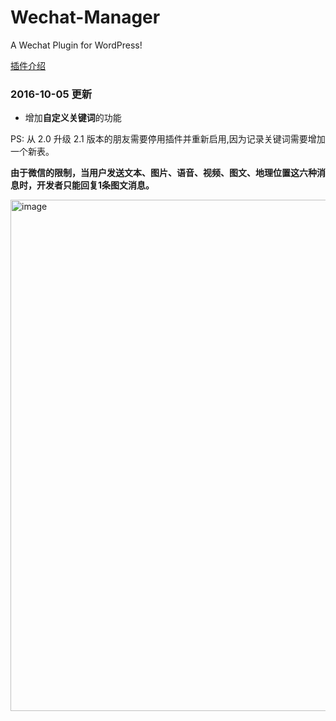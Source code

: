 # Wechat-Manager

A Wechat Plugin for WordPress!

[插件介绍](http://9iphp.com/opensystem/wordpress/wordpress-plugin-wechat-manager-v2.html)

### 2016-10-05 更新

* 增加**自定义关键词**的功能

PS: 从 2.0 升级 2.1 版本的朋友需要停用插件并重新启用,因为记录关键词需要增加一个新表。

**由于微信的限制，当用户发送文本、图片、语音、视频、图文、地理位置这六种消息时，开发者只能回复1条图文消息。**

<img width="818" alt="image" src="https://github.com/9IPHP/Wechat-Manager/assets/5997084/622f6abc-e43b-4dd2-934c-925e7ff1c90c">
